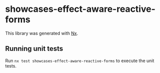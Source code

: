 # showcases-effect-aware-reactive-forms

This library was generated with [Nx](https://nx.dev).

## Running unit tests

Run `nx test showcases-effect-aware-reactive-forms` to execute the unit tests.
